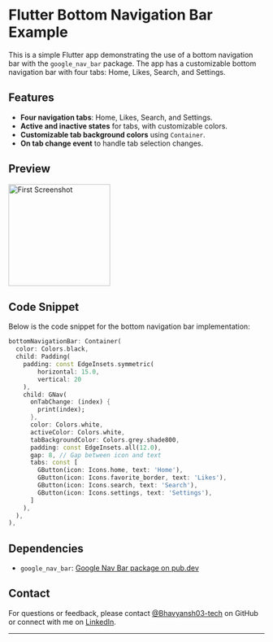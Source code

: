 # Flutter Bottom Navigation Bar Example

This is a simple Flutter app demonstrating the use of a bottom navigation bar with the `google_nav_bar` package. The app has a customizable bottom navigation bar with four tabs: Home, Likes, Search, and Settings.

## Features

- **Four navigation tabs**: Home, Likes, Search, and Settings.
- **Active and inactive states** for tabs, with customizable colors.
- **Customizable tab background colors** using `Container`.
- **On tab change event** to handle tab selection changes.

## Preview
<img src="https://github.com/user-attachments/assets/5fbb95cb-fb26-42de-9c7b-ee18a76f2b3d" alt="First Screenshot" style="width: 200px; height: auto;">

## Code Snippet

Below is the code snippet for the bottom navigation bar implementation:

```dart
bottomNavigationBar: Container(
  color: Colors.black,
  child: Padding(
    padding: const EdgeInsets.symmetric(
        horizontal: 15.0,
        vertical: 20
    ),
    child: GNav(
      onTabChange: (index) {
        print(index);
      },
      color: Colors.white,
      activeColor: Colors.white,
      tabBackgroundColor: Colors.grey.shade800,
      padding: const EdgeInsets.all(12.0),
      gap: 8, // Gap between icon and text
      tabs: const [
        GButton(icon: Icons.home, text: 'Home'),
        GButton(icon: Icons.favorite_border, text: 'Likes'),
        GButton(icon: Icons.search, text: 'Search'),
        GButton(icon: Icons.settings, text: 'Settings'),
      ]
    ),
  ),
),
```

## Dependencies

- `google_nav_bar`: [Google Nav Bar package on pub.dev](https://pub.dev/packages/google_nav_bar)

## Contact

For questions or feedback, please contact [@Bhavyansh03-tech](https://github.com/Bhavyansh03-tech) on GitHub or connect with me on [LinkedIn](https://www.linkedin.com/in/bhavyansh03/).

---
